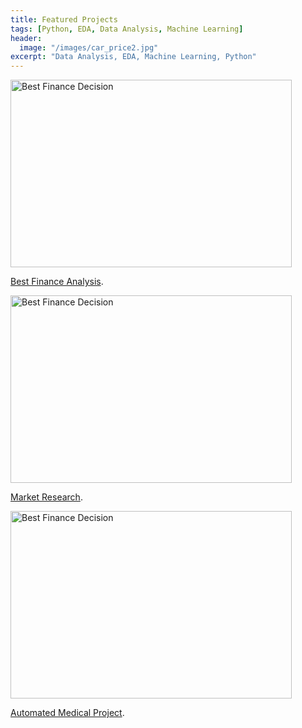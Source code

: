 ```yaml
---
title: Featured Projects
tags: [Python, EDA, Data Analysis, Machine Learning]
header:
  image: "/images/car_price2.jpg"
excerpt: "Data Analysis, EDA, Machine Learning, Python"
---
```


<img src="{{ site.url }}{{ site.baseurl }}/images/loan_apr1.jpg" alt="Best Finance Decision" style="width:450px;height:300px;">


[Best Finance Analysis](https://github.com/z1shahraki/Best-Finance-Analysis).


<img src="{{ site.url }}{{ site.baseurl }}/images/car_price.jpg" alt="Best Finance Decision" style="width:450px;height:300px;">


[Market Research](https://github.com/z1shahraki/Market-Research).


<img src="{{ site.url }}{{ site.baseurl }}/images/genetic2.jpg" alt="Best Finance Decision" style="width:450px;height:300px;">


[Automated Medical Project](https://github.com/z1shahraki/Automated-Medical-Project).
